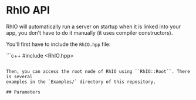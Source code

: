 # RhIO API

RhIO will automatically run a server on startup when it is linked into your app,
you don't have to do it manually (it uses compiler constructors).

You'll first have to include the ``RhIO.hpp`` file:

`̀``c++
#include <RhIO.hpp>
```

Then, you can access the root node of RhIO using ``RhIO::Root`̀`. There is several 
examples in the `Examples/` directory of this repository.

## Parameters


